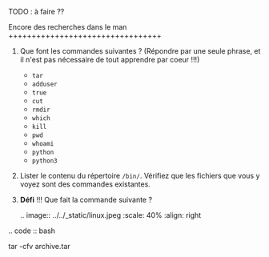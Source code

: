 TODO : à faire ??


Encore des recherches dans le man
+++++++++++++++++++++++++++++++++

1. Que font les commandes suivantes ? (Répondre par une seule phrase, et il n'est pas nécessaire de tout apprendre par coeur !!!)

   * ``tar``
   * ``adduser``
   * ``true``
   * ``cut``
   * ``rmdir``
   * ``which``
   * ``kill``
   * ``pwd``
   * ``whoami``
   * ``python``
   * ``python3``


2. Lister le contenu du répertoire ``/bin/``. Vérifiez que les fichiers que vous y voyez sont des commandes existantes.



3. **Défi** !!! Que fait la commande suivante ?

   .. image:: ../../_static/linux.jpeg
      :scale: 40%
      :align: right

  .. code :: bash   

   tar -cfv archive.tar
